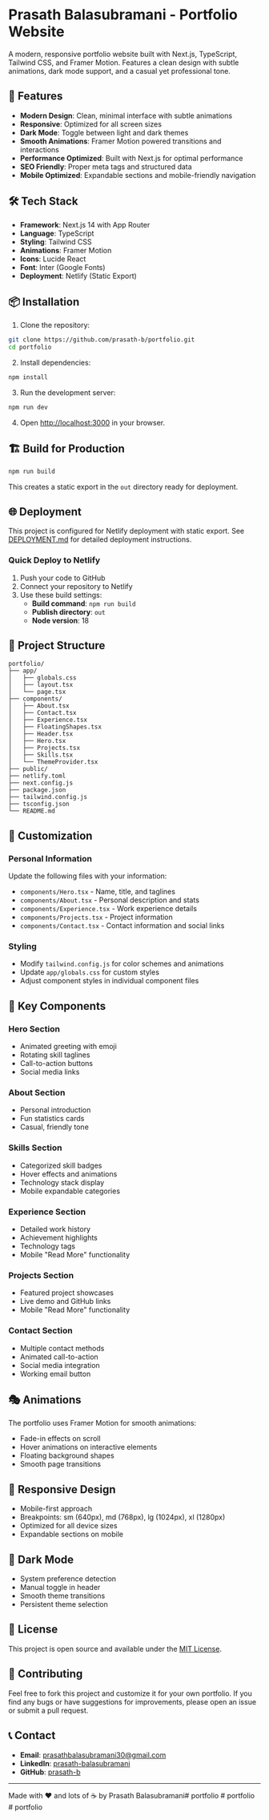 # Prasath Balasubramani - Portfolio Website

A modern, responsive portfolio website built with Next.js, TypeScript, Tailwind CSS, and Framer Motion. Features a clean design with subtle animations, dark mode support, and a casual yet professional tone.

## 🚀 Features

- **Modern Design**: Clean, minimal interface with subtle animations
- **Responsive**: Optimized for all screen sizes
- **Dark Mode**: Toggle between light and dark themes
- **Smooth Animations**: Framer Motion powered transitions and interactions
- **Performance Optimized**: Built with Next.js for optimal performance
- **SEO Friendly**: Proper meta tags and structured data
- **Mobile Optimized**: Expandable sections and mobile-friendly navigation

## 🛠️ Tech Stack

- **Framework**: Next.js 14 with App Router
- **Language**: TypeScript
- **Styling**: Tailwind CSS
- **Animations**: Framer Motion
- **Icons**: Lucide React
- **Font**: Inter (Google Fonts)
- **Deployment**: Netlify (Static Export)

## 📦 Installation

1. Clone the repository:
```bash
git clone https://github.com/prasath-b/portfolio.git
cd portfolio
```

2. Install dependencies:
```bash
npm install
```

3. Run the development server:
```bash
npm run dev
```

4. Open [http://localhost:3000](http://localhost:3000) in your browser.

## 🏗️ Build for Production

```bash
npm run build
```

This creates a static export in the `out` directory ready for deployment.

## 🌐 Deployment

This project is configured for Netlify deployment with static export. See [DEPLOYMENT.md](./DEPLOYMENT.md) for detailed deployment instructions.

### Quick Deploy to Netlify

1. Push your code to GitHub
2. Connect your repository to Netlify
3. Use these build settings:
   - **Build command**: `npm run build`
   - **Publish directory**: `out`
   - **Node version**: 18

## 📁 Project Structure

```
portfolio/
├── app/
│   ├── globals.css
│   ├── layout.tsx
│   └── page.tsx
├── components/
│   ├── About.tsx
│   ├── Contact.tsx
│   ├── Experience.tsx
│   ├── FloatingShapes.tsx
│   ├── Header.tsx
│   ├── Hero.tsx
│   ├── Projects.tsx
│   ├── Skills.tsx
│   └── ThemeProvider.tsx
├── public/
├── netlify.toml
├── next.config.js
├── package.json
├── tailwind.config.js
├── tsconfig.json
└── README.md
```

## 🎨 Customization

### Personal Information
Update the following files with your information:
- `components/Hero.tsx` - Name, title, and taglines
- `components/About.tsx` - Personal description and stats
- `components/Experience.tsx` - Work experience details
- `components/Projects.tsx` - Project information
- `components/Contact.tsx` - Contact information and social links

### Styling
- Modify `tailwind.config.js` for color schemes and animations
- Update `app/globals.css` for custom styles
- Adjust component styles in individual component files

## 🌟 Key Components

### Hero Section
- Animated greeting with emoji
- Rotating skill taglines
- Call-to-action buttons
- Social media links

### About Section
- Personal introduction
- Fun statistics cards
- Casual, friendly tone

### Skills Section
- Categorized skill badges
- Hover effects and animations
- Technology stack display
- Mobile expandable categories

### Experience Section
- Detailed work history
- Achievement highlights
- Technology tags
- Mobile "Read More" functionality

### Projects Section
- Featured project showcases
- Live demo and GitHub links
- Mobile "Read More" functionality

### Contact Section
- Multiple contact methods
- Animated call-to-action
- Social media integration
- Working email button

## 🎭 Animations

The portfolio uses Framer Motion for smooth animations:
- Fade-in effects on scroll
- Hover animations on interactive elements
- Floating background shapes
- Smooth page transitions

## 📱 Responsive Design

- Mobile-first approach
- Breakpoints: sm (640px), md (768px), lg (1024px), xl (1280px)
- Optimized for all device sizes
- Expandable sections on mobile

## 🌙 Dark Mode

- System preference detection
- Manual toggle in header
- Smooth theme transitions
- Persistent theme selection

## 📄 License

This project is open source and available under the [MIT License](LICENSE).

## 🤝 Contributing

Feel free to fork this project and customize it for your own portfolio. If you find any bugs or have suggestions for improvements, please open an issue or submit a pull request.

## 📞 Contact

- **Email**: prasathbalasubramani30@gmail.com
- **LinkedIn**: [prasath-balasubramani](https://www.linkedin.com/in/prasath-balasubramani/)
- **GitHub**: [prasath-b](https://github.com/prasath-b)

---

Made with ❤️ and lots of ☕ by Prasath Balasubramani#   p o r t f o l i o  
 #   p o r t f o l i o  
 #   p o r t f o l i o  
 